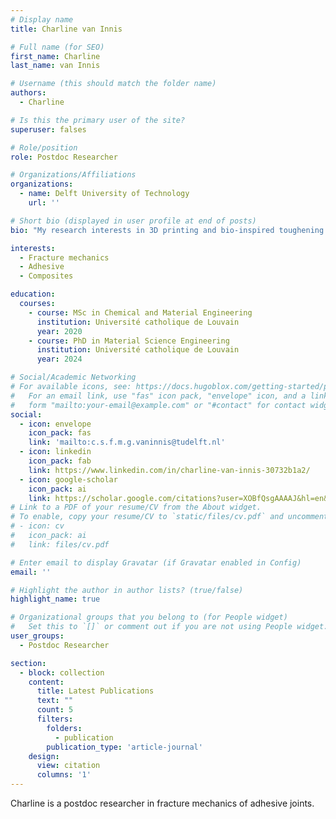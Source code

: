 ```yaml
---
# Display name
title: Charline van Innis

# Full name (for SEO)
first_name: Charline
last_name: van Innis

# Username (this should match the folder name)
authors:
  - Charline

# Is this the primary user of the site?
superuser: falses

# Role/position
role: Postdoc Researcher

# Organizations/Affiliations
organizations:
  - name: Delft University of Technology
    url: ''

# Short bio (displayed in user profile at end of posts)
bio: "My research interests in 3D printing and bio-inspired toughening designs."

interests:
  - Fracture mechanics
  - Adhesive
  - Composites

education:
  courses:
    - course: MSc in Chemical and Material Engineering
      institution: Université catholique de Louvain
      year: 2020
    - course: PhD in Material Science Engineering
      institution: Université catholique de Louvain
      year: 2024

# Social/Academic Networking
# For available icons, see: https://docs.hugoblox.com/getting-started/page-builder/#icons
#   For an email link, use "fas" icon pack, "envelope" icon, and a link in the
#   form "mailto:your-email@example.com" or "#contact" for contact widget.
social:
  - icon: envelope
    icon_pack: fas
    link: 'mailto:c.s.f.m.g.vaninnis@tudelft.nl'
  - icon: linkedin
    icon_pack: fab
    link: https://www.linkedin.com/in/charline-van-innis-30732b1a2/
  - icon: google-scholar
    icon_pack: ai
    link: https://scholar.google.com/citations?user=XOBfQsgAAAAJ&hl=en&oi=ao
# Link to a PDF of your resume/CV from the About widget.
# To enable, copy your resume/CV to `static/files/cv.pdf` and uncomment the lines below.
# - icon: cv
#   icon_pack: ai
#   link: files/cv.pdf

# Enter email to display Gravatar (if Gravatar enabled in Config)
email: ''

# Highlight the author in author lists? (true/false)
highlight_name: true

# Organizational groups that you belong to (for People widget)
#   Set this to `[]` or comment out if you are not using People widget.
user_groups:
  - Postdoc Researcher

section:
  - block: collection
    content:
      title: Latest Publications
      text: ""
      count: 5
      filters:
        folders:
          - publication
        publication_type: 'article-journal'
    design:
      view: citation
      columns: '1'
---
```


Charline is a postdoc researcher in fracture mechanics of adhesive joints.
